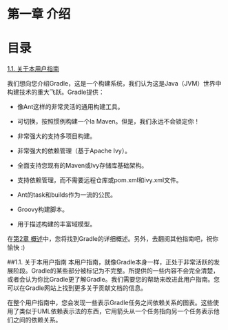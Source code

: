 # 第一章 介绍
**目录**
====
[1.1. 关于本用户指南](#1.1.-关于本用户指南)

我们想向您介绍Gradle，这是一个构建系统，我们认为这是Java（JVM）世界中构建技术的重大飞跃。Gradle提供：

* 像Ant这样的非常灵活的通用构建工具。

* 可切换，按照惯例构建一个la Maven。但是，我们永远不会锁定你！

* 非常强大的支持多项目构建。

* 非常强大的依赖管理（基于Apache Ivy）。

* 全面支持您现有的Maven或Ivy存储库基础架构。

* 支持依赖管理，而不需要远程仓库或pom.xml和ivy.xml文件。

* Ant的task和builds作为一流的公民。

* Groovy构建脚本。

* 用于描述构建的丰富域模型。

在[第2章 概述](第二章%20概述.md)中，您将找到Gradle的详细概述。另外，去翻阅其他指南吧，祝你愉快 :)

##1.1. 关于本用户指南
本用户指南，就像Gradle本身一样，正处于非常活跃的发展阶段。Gradle的某些部分被标记为不完整。所提供的一些内容不会完全清楚，或者会认为你比Gradle更了解Gradle。我们需要您的帮助来改进此用户指南。您可以在Gradle网站上找到更多关于贡献文档的信息。

在整个用户指南中，您会发现一些表示Gradle任务之间依赖关系的图表。这些使用了类似于UML依赖表示法的东西，它用箭头从一个任务指向另一个任务表示他们之间的依赖关系。
